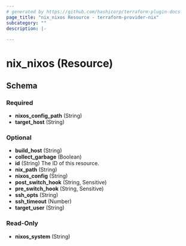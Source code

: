 ```yaml
---
# generated by https://github.com/hashicorp/terraform-plugin-docs
page_title: "nix_nixos Resource - terraform-provider-nix"
subcategory: ""
description: |-
  
---
```


# nix_nixos (Resource)





<!-- schema generated by tfplugindocs -->
## Schema

### Required

- **nixos_config_path** (String)
- **target_host** (String)

### Optional

- **build_host** (String)
- **collect_garbage** (Boolean)
- **id** (String) The ID of this resource.
- **nix_path** (String)
- **nixos_config** (String)
- **post_switch_hook** (String, Sensitive)
- **pre_switch_hook** (String, Sensitive)
- **ssh_opts** (String)
- **ssh_timeout** (Number)
- **target_user** (String)

### Read-Only

- **nixos_system** (String)


